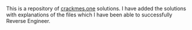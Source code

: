 This is a repository of [crackmes.one](https://crackmes.one) solutions. I have added the solutions with explanations of the files which I have been able to successfully Reverse Engineer. 